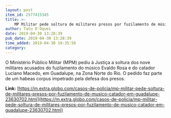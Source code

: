 ```yaml
---
layout: post
item_id: 2577415345
title: >-
    MP Militar pede soltura de militares presos por fuzilamento de músico e catador em Guadalupe
author: Tatu D'Oquei
date: 2019-04-30 13:28:39
pub_date: 2019-04-30 13:28:39
time_added: 2019-04-30 19:35:56
category: 
---
```


O Ministério Público Militar (MPM) pediu à Justiça a soltura dos nove militares acusados do fuzilamento do músico Evaldo Rosa e do catador Luciano Macedo, em Guadalupe, na Zona Norte do Rio. O pedido faz parte de um habeas corpus impetrado pela defesa dos presos.

**Link:** [https://m.extra.globo.com/casos-de-policia/mp-militar-pede-soltura-de-militares-presos-por-fuzilamento-de-musico-catador-em-guadalupe-23630702.html](https://m.extra.globo.com/casos-de-policia/mp-militar-pede-soltura-de-militares-presos-por-fuzilamento-de-musico-catador-em-guadalupe-23630702.html)

